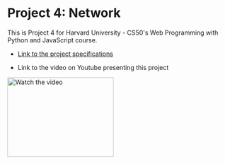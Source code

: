 # Project 4: Network
This is Project 4 for Harvard University - CS50's Web Programming with Python and JavaScript course.

- [Link to the project specifications](https://cs50.harvard.edu/web/2020/projects/4/network/) 

- Link to the video on Youtube presenting this project

<a href="https://www.youtube.com/watch?v=IA-hpVtoV1c" target="_blank">
 <img src="https://img.youtube.com/vi/IA-hpVtoV1c/hqdefault.jpg" alt="Watch the video" width="240" height="180"/>
</a>